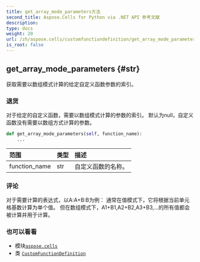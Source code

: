 ```yaml
---
title: get_array_mode_parameters方法
second_title: Aspose.Cells for Python via .NET API 参考文献
description:
type: docs
weight: 20
url: /zh/aspose.cells/customfunctiondefinition/get_array_mode_parameters/
is_root: false
---
```

##  get_array_mode_parameters {#str}
获取需要以数组模式计算的给定自定义函数参数的索引。


### 退货

对于给定的自定义函数，需要以数组模式计算的参数的索引。
默认为null，自定义函数没有需要以数组方式计算的参数。


```python
def get_array_mode_parameters(self, function_name):
    ...
```


|范围|类型|描述|
| :- | :- | :- |
| function_name | str |自定义函数的名称。|
### 评论

对于需要计算的表达式，以A:A+B:B为例：
通常在值模式下，它将根据当前单元格基数计算为单个值。
但在数组模式下，A1+B1,A2+B2,A3+B3,...的所有值都会被计算并用于计算。


### 也可以看看
* 模块[`aspose.cells`](../../)
* 类 [`CustomFunctionDefinition`](/cells/python-net/zh/aspose.cells/customfunctiondefinition)
